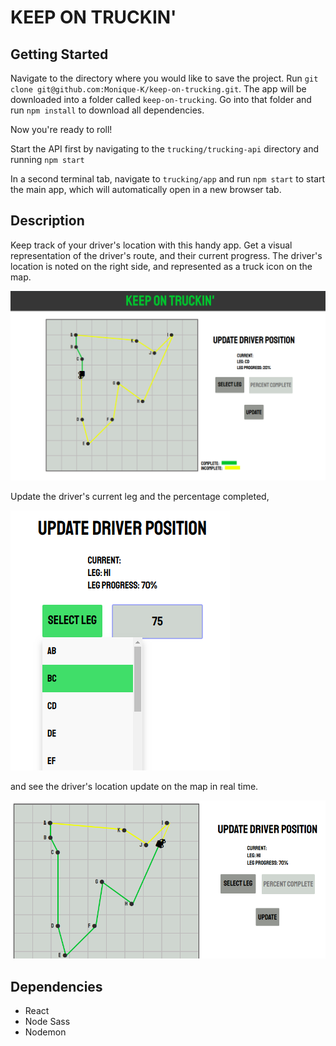 KEEP ON TRUCKIN'
===

## Getting Started

Navigate to the directory where you would like to save the project. Run `git clone git@github.com:Monique-K/keep-on-trucking.git`. The app will be downloaded into a folder called `keep-on-trucking`. Go into that folder and run `npm install` to download all dependencies. 

Now you're ready to roll!

Start the API first by navigating to the `trucking/trucking-api` directory and running `npm start`

In a second terminal tab, navigate to `trucking/app` and run `npm start` to start the main app, which will automatically open in a new browser tab. 

## Description

Keep track of your driver's location with this handy app. Get a visual representation of the driver's route, and their current progress. The driver's location is noted on the right side, and represented as a truck icon on the map. 

![main page](https://github.com/Monique-K/keep-on-trucking/blob/master/src/images/main-pg.png)

Update the driver's current leg and the percentage completed, 

![updating](https://github.com/Monique-K/keep-on-trucking/blob/master/src/images/updating.png)

and see the driver's location update on the map in real time. 

![updated driver position](https://github.com/Monique-K/keep-on-trucking/blob/master/src/images/updated-pos.png)

## Dependencies 

* React
* Node Sass
* Nodemon

